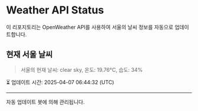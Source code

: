 
# Weather API Status

이 리포지토리는 OpenWeather API를 사용하여 서울의 날씨 정보를 자동으로 업데이트합니다.

## 현재 서울 날씨
> 서울의 현재 날씨: clear sky, 온도: 19.76°C, 습도: 34%

⏳ 업데이트 시간: 2025-04-07 06:44:32 (UTC)

---
자동 업데이트 봇에 의해 관리됩니다.
